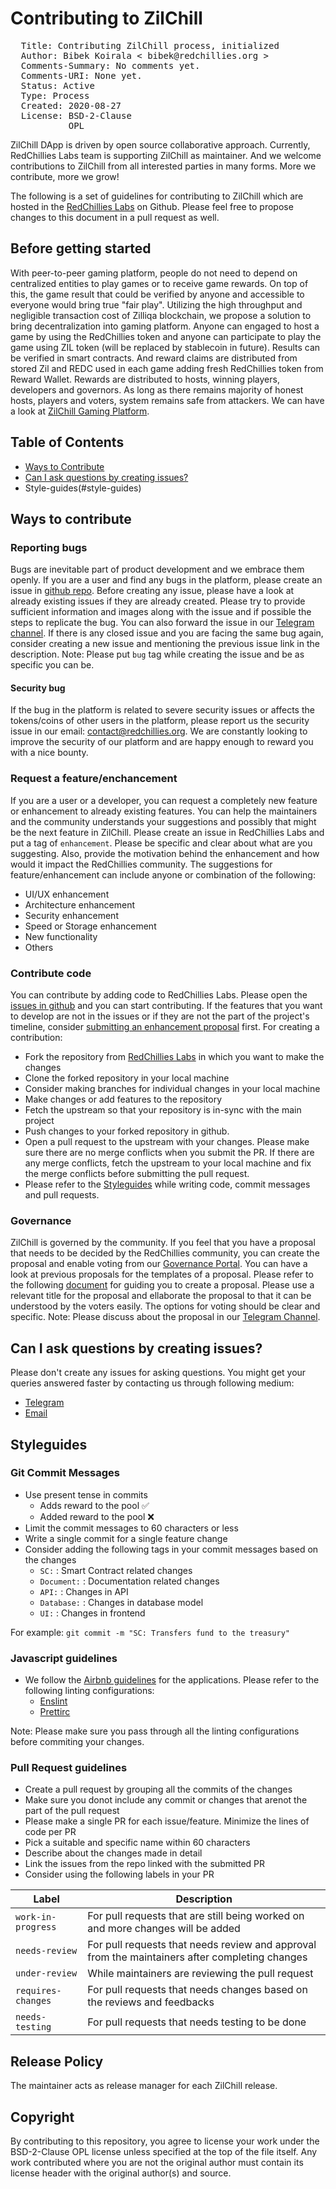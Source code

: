# Contributing to ZilChill

<pre>
  Title: Contributing ZilChill process, initialized
  Author: Bibek Koirala < bibek@redchillies.org >
  Comments-Summary: No comments yet.
  Comments-URI: None yet.
  Status: Active
  Type: Process
  Created: 2020-08-27
  License: BSD-2-Clause
           OPL
</pre>

ZilChill DApp is driven by open source collaborative approach. Currently, RedChillies Labs team is supporting ZilChill as maintainer. And we welcome contributions to ZilChill from all interested parties in many forms. More we contribute, more we grow!

The following is a set of guidelines for contributing to ZilChill which are hosted in the [RedChillies Labs](https://github.com/RedChillies-Core) on Github. Please feel free to propose changes to this document in a pull request as well.

## Before getting started

With peer-to-peer gaming platform, people do not need to depend on centralized entities to play games or to receive game rewards. On top of this, the game result that could be verified by anyone and accessible to everyone would bring true "fair play". Utilizing the high throughput and negligible transaction cost of Zilliqa blockchain, we propose a solution to bring decentralization into gaming platform. Anyone can engaged to host a game by using the RedChillies token and anyone can participate to play the game using ZIL token (will be replaced by stablecoin in future). Results can be verified in smart contracts. And reward claims are distributed from stored Zil and REDC used in each game adding fresh RedChillies token from Reward Wallet. Rewards are distributed to hosts, winning players, developers and governors. As long as there remains majority of honest hosts, players and voters, system remains safe from attackers. We can have a look at [ZilChill Gaming Platform](https://zilchill.com).

## Table of Contents
- [Ways to Contribute](#ways-to-contribute)
- [Can I ask questions by creating issues?](#can-i-ask-questions-by-creating-issues)
- Style-guides(#style-guides)

## Ways to contribute

### Reporting bugs
Bugs are inevitable part of product development and we embrace them openly. If you are a user and find any bugs in the platform, please create an issue in [github repo](https://github.com/RedChillies-Core/PredictionGame/issues). Before creating any issue, please have a look at already existing issues if they are already created. Please try to provide sufficient information and images along with the issue and if possible the steps to replicate the bug. You can also forward the issue in our [Telegram channel](https://t.me/redchilliesREDC). If there is any closed issue and you are facing the same bug again, consider creating a new issue and mentioning the previous issue link in the description.
Note: Please put ``bug`` tag while creating the issue and be as specific you can be.

#### Security bug
If the bug in the platform is related to severe security issues or affects the tokens/coins of other users in the platform, please report us the security issue in our email: [contact@redchillies.org](contact@redchillies.org). We are constantly looking to improve the security of our platform and are happy enough to reward you with a nice bounty.

### Request a feature/enchancement
If you are a user or a developer, you can request a completely new feature or enhancement to already existing features. You can help the maintainers and the community understands your suggestions and possibly that might be the next feature in ZilChill. Please create an issue in RedChillies Labs and put a tag of ``enhancement``. Please be specific and clear about what are you suggesting. Also, provide the motivation behind the enhancement and how would it impact the RedChillies community. 
The suggestions for feature/enhancement can include anyone or combination of the following:
- UI/UX enhancement
- Architecture enhancement
- Security enhancement
- Speed or Storage enhancement
- New functionality
- Others

### Contribute code
You can contribute by adding code to RedChillies Labs. Please open the [issues in github](https://github.com/RedChillies-Core/PredictionGame/issues?q=is%3Aopen+is%3Aissue) and you can start contributing. If the features that you want to develop are not in the issues or if they are not the part of the project's timeline, consider [submitting an enhancement proposal](#request-a-feature/enchancement) first. For creating a contribution:
- Fork the repository from [RedChillies Labs](https://github.com/RedChillies-Core) in which you want to make the changes
- Clone the forked repository in your local machine
- Consider making branches for individual changes in your local machine
- Make changes or add features to the repository
- Fetch the upstream so that your repository is in-sync with the main project
- Push changes to your forked repository in github.
- Open a pull request to the upstream with your changes. Please make sure there are no merge conflicts when you submit the PR. If there are any merge conflicts, fetch the upstream to your local machine and fix the merge conflicts before submitting the pull request.
- Please refer to the [Styleguides](#styleguides) while writing code, commit messages and pull requests. 


### Governance
ZilChill is governed by the community. If you feel that you have a proposal that needs to be decided by the RedChillies community, you can create the proposal and enable voting from our [Governance Portal](https://vote.zilliqa.com/#/redc). You can have a look at previous proposals for the templates of a proposal. Please refer to the following [document](https://docs.snapshot.org/proposals/create) for guiding you to create a proposal. Please use a relevant title for the proposal and ellaborate the proposal to that it can be understood by the voters easily. The options for voting should be clear and specific.
Note: Please discuss about the proposal in our [Telegram Channel](https://t.me/redchilliesREDC).

## Can I ask questions by creating issues?
Please don't create any issues for asking questions. You might get your queries answered faster by contacting us through following medium:
- [Telegram](https://t.me/redchilliesREDC)
- [Email](contact@redchillies.org)

## Styleguides

### Git Commit Messages
- Use present tense in commits
	- Adds reward to the pool ✅
	- Added reward to the pool ❌
- Limit the commit messages to 60 characters or less
- Write a single commit for a single feature change
- Consider adding the following tags in your commit messages based on the changes
	- ``SC:`` : Smart Contract related changes
	- ``Document:`` : Documentation related changes
	- ``API:`` : Changes in API
	- ``Database:`` : Changes in database model
	- ``UI:`` : Changes in frontend

For example: ``git commit -m "SC: Transfers fund to the treasury"``

### Javascript guidelines
- We follow the [Airbnb guidelines](https://github.com/airbnb/javascript) for the applications. Please refer to the following linting configurations:
	- [Enslint]()
	- [Prettirc]()

Note: Please make sure you pass through all the linting configurations before commiting your changes.

### Pull Request guidelines
- Create a pull request by grouping all the commits of the changes
- Make sure you donot include any commit or changes that arenot the part of the pull request
- Please make a single PR for each issue/feature. Minimize the lines of code per PR
- Pick a suitable and specific name within 60 characters
- Describe about the changes made in detail
- Link the issues from the repo linked with the submitted PR
- Consider using the following labels in your PR

| Label | Description |
| ----- | ----------- |
| ``work-in-progress`` | For pull requests that are still being worked on and more changes will be added |
| ``needs-review`` | For pull requests that needs review and approval from the maintainers after completing changes |
| ``under-review`` | While maintainers are reviewing the pull request |
| ``requires-changes`` | For pull requests that needs changes based on the reviews and feedbacks |
| ``needs-testing`` | For pull requests that needs testing to be done |

Release Policy
--------------

The maintainer acts as release manager for each ZilChill release.

Copyright
---------

By contributing to this repository, you agree to license your work under the
BSD-2-Clause OPL license unless specified at the top of the file itself. Any work contributed where you are not the original
author must contain its license header with the original author(s) and source.


